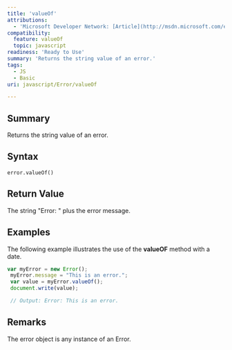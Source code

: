 ```yaml
---
title: 'valueOf'
attributions:
  - 'Microsoft Developer Network: [Article](http://msdn.microsoft.com/en-us/library/ie/jj155293(v=vs.94).aspx)'
compatibility:
  feature: valueOf
  topic: javascript
readiness: 'Ready to Use'
summary: 'Returns the string value of an error.'
tags:
  - JS
  - Basic
uri: javascript/Error/valueOf

---
```

## Summary

Returns the string value of an error.

## Syntax

    error.valueOf()

## Return Value

The string "Error: " plus the error message.

## Examples

The following example illustrates the use of the **valueOF** method with a date.

``` js
var myError = new Error();
 myError.message = "This is an error.";
 var value = myError.valueOf();
 document.write(value);

 // Output: Error: This is an error.
```

## Remarks

The error object is any instance of an Error.

